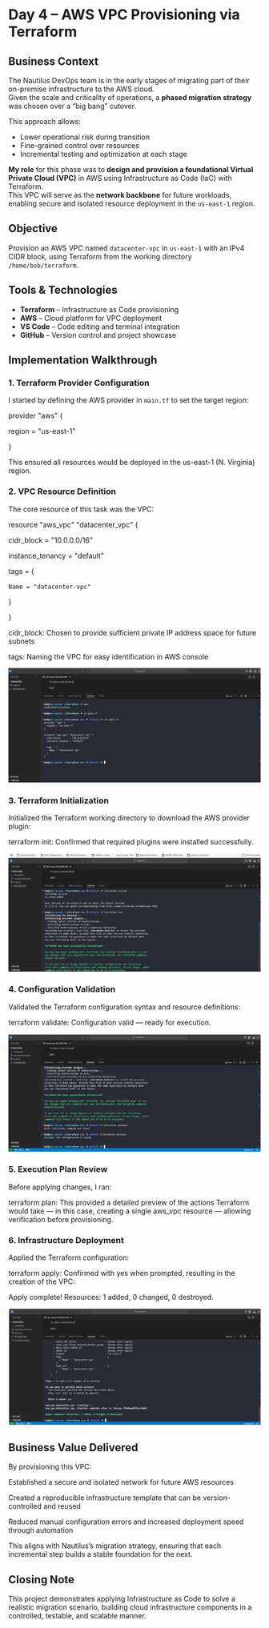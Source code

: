 # Day 4 – AWS VPC Provisioning via Terraform

## Business Context

The Nautilus DevOps team is in the early stages of migrating part of their on-premise infrastructure to the AWS cloud.  
Given the scale and criticality of operations, a **phased migration strategy** was chosen over a “big bang” cutover.  

This approach allows:
- Lower operational risk during transition
- Fine-grained control over resources
- Incremental testing and optimization at each stage

**My role** for this phase was to **design and provision a foundational Virtual Private Cloud (VPC)** in AWS using Infrastructure as Code (IaC) with Terraform.  
This VPC will serve as the **network backbone** for future workloads, enabling secure and isolated resource deployment in the `us-east-1` region.

## Objective

Provision an AWS VPC named `datacenter-vpc` in `us-east-1` with an IPv4 CIDR block, using Terraform from the working directory `/home/bob/terraform`.

## Tools & Technologies

- **Terraform** – Infrastructure as Code provisioning
- **AWS** – Cloud platform for VPC deployment
- **VS Code** – Code editing and terminal integration
- **GitHub** – Version control and project showcase

## Implementation Walkthrough

### 1. **Terraform Provider Configuration**
I started by defining the AWS provider in `main.tf` to set the target region:

provider "aws" {

  region = "us-east-1"

}

This ensured all resources would be deployed in the us-east-1 (N. Virginia) region.

### 2. VPC Resource Definition
The core resource of this task was the VPC:

resource "aws_vpc" "datacenter_vpc" {
  
  cidr_block       = "10.0.0.0/16"
  
  instance_tenancy = "default"

  tags = {
  
    Name = "datacenter-vpc"
  
  }

}

cidr_block: Chosen to provide sufficient private IP address space for future subnets

tags: Naming the VPC for easy identification in AWS console

![Terraform configuration](screenshots/main.tf.png)

### 3. Terraform Initialization
Initialized the Terraform working directory to download the AWS provider plugin:

terraform init: Confirmed that required plugins were installed successfully.

![Terraform initialization](screenshots/terraform-init.png)

### 4. Configuration Validation
Validated the Terraform configuration syntax and resource definitions:

terraform validate: Configuration valid — ready for execution.

![Configuration validation](screenshots/terraform-validate.png)

### 5. **Execution Plan Review**

Before applying changes, I ran:

terraform plan: This provided a detailed preview of the actions Terraform would take — in this case, creating a single aws_vpc resource — allowing verification before provisioning.

### 6. Infrastructure Deployment
Applied the Terraform configuration:

terraform apply: Confirmed with yes when prompted, resulting in the creation of the VPC:

Apply complete! Resources: 1 added, 0 changed, 0 destroyed.

![Infrastructure Deployment](screenshots/terraform-apply.png)

## Business Value Delivered
By provisioning this VPC:

Established a secure and isolated network for future AWS resources

Created a reproducible infrastructure template that can be version-controlled and reused

Reduced manual configuration errors and increased deployment speed through automation

This aligns with Nautilus’s migration strategy, ensuring that each incremental step builds a stable foundation for the next.

## Closing Note
This project demonstrates applying Infrastructure as Code to solve a realistic migration scenario, building cloud infrastructure components in a controlled, testable, and scalable manner.
